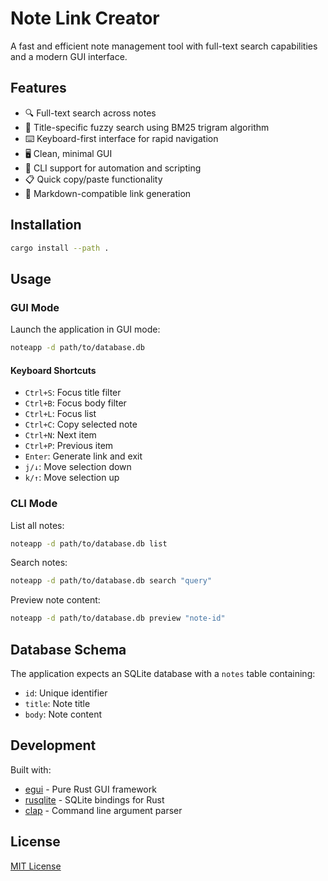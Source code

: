 

# Note Link Creator

A fast and efficient note management tool with full-text search capabilities and a modern GUI interface.

## Features

- 🔍 Full-text search across notes
- 🎯 Title-specific fuzzy search using BM25 trigram algorithm
- ⌨️ Keyboard-first interface for rapid navigation
- 🖥️ Clean, minimal GUI
- 📝 CLI support for automation and scripting
- 📋 Quick copy/paste functionality
- 🔗 Markdown-compatible link generation

## Installation

```bash
cargo install --path .
```

## Usage

### GUI Mode

Launch the application in GUI mode:
```bash
noteapp -d path/to/database.db
```

#### Keyboard Shortcuts
- `Ctrl+S`: Focus title filter
- `Ctrl+B`: Focus body filter
- `Ctrl+L`: Focus list
- `Ctrl+C`: Copy selected note
- `Ctrl+N`: Next item
- `Ctrl+P`: Previous item
- `Enter`: Generate link and exit
- `j/↓`: Move selection down
- `k/↑`: Move selection up

### CLI Mode

List all notes:
```bash
noteapp -d path/to/database.db list
```

Search notes:
```bash
noteapp -d path/to/database.db search "query"
```

Preview note content:
```bash
noteapp -d path/to/database.db preview "note-id"
```

## Database Schema

The application expects an SQLite database with a `notes` table containing:
- `id`: Unique identifier
- `title`: Note title
- `body`: Note content

## Development

Built with:
- [egui](https://github.com/emilk/egui) - Pure Rust GUI framework
- [rusqlite](https://github.com/rusqlite/rusqlite) - SQLite bindings for Rust
- [clap](https://github.com/clap-rs/clap) - Command line argument parser

## License

[MIT License](LICENSE)
